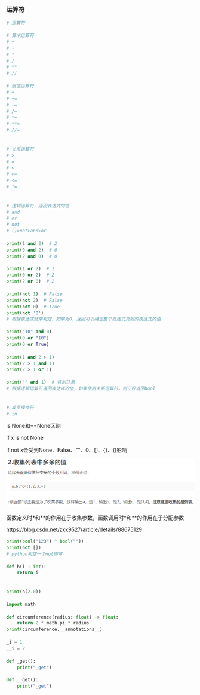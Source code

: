 ### 运算符

```python
# 运算符

# 算术运算符
# +
# -
# *
# /
# **
# //

# 赋值运算符
# =
# +=
# -=
# /=
# *=
# **=
# //=


# 关系运算符
# >
# =
# <
# >=
# <=
# !=


# 逻辑运算符，返回表达式的值
# and
# or
# not
# ()>not>and>or

print(1 and 2)  # 2
print(0 and 2)  # 0
print(2 and 0)  # 0

print(1 or 2)  # 1
print(0 or 2)  # 2
print(2 or 0)  # 2

print(not 1)  # False
print(not 2)  # False
print(not 0)  # True
print(not '0')
# 根据表达式结果判定，如果为0，返回可以确定整个表达式真假的表达式的值

print("10" and 0)
print(0 or "10")
print(0 or True)

print(1 and 2 > 1)
print(2 > 1 and 1)
print(2 > 1 or 1)

print("" and 1)  # 特别注意
# 根据逻辑运算符返回表达式的值，如果使用关系运算符，则正好返回bool


# 成员操作符
# in
```



is None和==None区别



if x is not None

if not x会受到None、False、""、0、[]、{}、()影响











![image-20221111174628592](5.运算符.assets/image-20221111174628592.png)



函数定义时\*和\*\*的作用在于收集参数，函数调用时\*和\*\*的作用在于分配参数

https://blog.csdn.net/zkk9527/article/details/88675129




```python
print(bool("123") ^ bool(""))
print(not [])
# python判空一个not即可

def h(i : int):
    return i


print(h(2.0))

import math

def circumference(radius: float) -> float:
    return 2 * math.pi * radius
print(circumference.__annotations__)

_i = 1
__i = 2

def _get():
    print("_get")

def __get():
    print("_get")
```